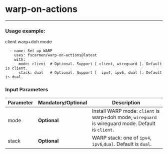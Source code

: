 # warp-on-actions

* * *

### Usage example:
client warp+doh mode
```
  - name: Set up WARP
    uses: fscarmen/warp-on-actions@latest
    with:
      mode: client  # Optional. Support [ client, wireguard ]. Default is client.
      stack: dual   # Optional. Support [  ipv4, ipv6, dual ]. Default is dual.
```

### Input Parameters

| Parameter | **Mandatory**/**Optional** | Description |
| --------- | -------- | ----------- |
| mode | **Optional** | Install WARP mode: `client` is warp+doh mode, `wireguard` is wireguard mode. Default is `client`. |
| stack | **Optional** | WARP stack: one of `ipv4`, `ipv6`,`dual`. Default is `dual`. |
